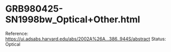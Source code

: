 # GRB980425-SN1998bw_Optical+Other.html

Reference: https://ui.adsabs.harvard.edu/abs/2002A%26A...386..944S/abstract
Status: Optical